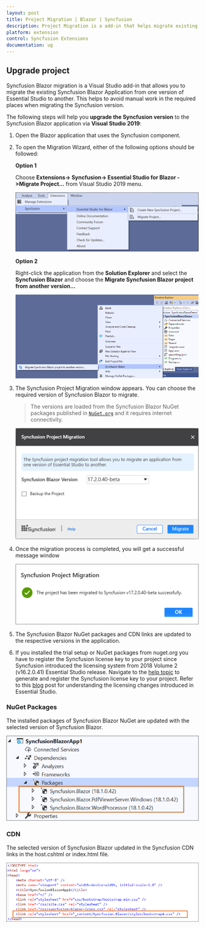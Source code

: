 ```yaml
---
layout: post
title: Project Migration | Blazor | Syncfusion
description: Project Migration is a add-in that helps migrate existing Syncfusion Blazor project from one Syncfusion version to another version
platform: extension
control: Syncfusion Extensions
documentation: ug
---
```


## Upgrade project

Syncfusion Blazor migration is a Visual Studio add-in that allows you to migrate the existing Syncfusion Blazor Application from one version of Essential Studio to another. This helps to avoid manual work in the required places when migrating the Syncfusion version.

The following steps will help you **upgrade the Syncfusion version** to the Syncfusion Blazor application via **Visual Studio 2019**:

1. Open the Blazor application that uses the Syncfusion component.

2. To open the Migration Wizard, either of the following options should be followed:

    **Option 1**

    Choose **Extensions-> Syncfusion-> Essential Studio for Blazor ->Migrate Project…** from Visual Studio 2019 menu.

    ![MigrationMenu](images/MigrationMenu.png)

    **Option 2**

    Right-click the application from the **Solution Explorer** and select the **Syncfusion Blazor** and choose the **Migrate Syncfusion Blazor project from another version...**

    ![MigrationAddin](images/MigrationAddin.png)

3. The Syncfusion Project Migration window appears. You can choose the required version of Syncfusion Blazor to migrate.

   > The versions are loaded from the Syncfusion Blazor NuGet packages published in [`NuGet.org`](https://www.nuget.org/) and it requires internet connectivity.

    ![MigrationWizard](images/MigrationWizard.png)

4. Once the migration process is completed, you will get a successful message window

    ![MigrationSuccessMessage](images/MigrationSuccessMessage.png)
5. The Syncfusion Blazor NuGet packages and CDN links are updated to the respective versions in the application.

6. If you installed the trial setup or NuGet packages from nuget.org you have to register the Syncfusion license key to your project since Syncfusion introduced the licensing system from 2018 Volume 2 (v16.2.0.41) Essential Studio release. Navigate to the [help topic](https://help.syncfusion.com/common/essential-studio/licensing/license-key#how-to-generate-syncfusion-license-key) to generate and register the Syncfusion license key to your project. Refer to this [blog](https://blog.syncfusion.com/post/Whats-New-in-2018-Volume-2-Licensing-Changes-in-the-1620x-Version-of-Essential-Studio.aspx?_ga=2.11237684.1233358434.1587355730-230058891.1567654773) post for understanding the licensing changes introduced in Essential Studio.

### NuGet Packages

The installed packages of Syncfusion Blazor NuGet are updated with the selected version of Syncfusion Blazor.

![NuGetPackage](images/NuGetPackage.png)

### CDN

The selected version of Syncfusion Blazor updated in the Syncfusion CDN links in the host.cshtml or index.html file.

![CDNLink](images/CDNLink.png)
